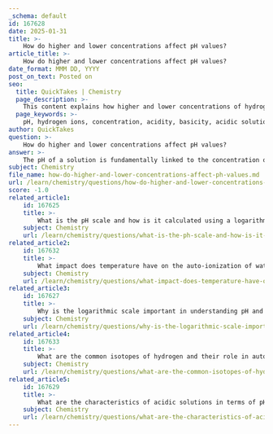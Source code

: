 ```yaml
---
_schema: default
id: 167628
date: 2025-01-31
title: >-
    How do higher and lower concentrations affect pH values?
article_title: >-
    How do higher and lower concentrations affect pH values?
date_format: MMM DD, YYYY
post_on_text: Posted on
seo:
  title: QuickTakes | Chemistry
  page_description: >-
    This content explains how higher and lower concentrations of hydrogen ions affect pH values, illustrating the relationship between acidity, basicity, and pH using examples and formulas relevant in various scientific fields.
  page_keywords: >-
    pH, hydrogen ions, concentration, acidity, basicity, acidic solutions, basic solutions, logarithmic scale, hydrocholoric acid, neutralization, dilution, chemical reactions, biological processes
author: QuickTakes
question: >-
    How do higher and lower concentrations affect pH values?
answer: >-
    The pH of a solution is fundamentally linked to the concentration of hydrogen ions ($\ce{H^+}$) present in that solution. The relationship is defined by the formula:\n\n$$\n\text{pH} = -\log[\ce{H^+}]\n$$\n\nThis means that as the concentration of hydrogen ions increases, the pH value decreases, indicating a more acidic solution. Conversely, when the concentration of hydrogen ions decreases, the pH value increases, indicating a more basic solution.\n\n### Effects of Higher Concentrations on pH:\n1. **Acidic Solutions**: In highly concentrated acidic solutions, such as a 3.0 M hydrochloric acid (HCl) solution, the pH can be negative. For example, the pH can be calculated as:\n   $$\n   \text{pH} = -\log(3.0) \approx -0.48\n   $$\n   This illustrates that higher concentrations of hydrogen ions lead to significantly lower pH values.\n\n2. **Basic Solutions**: For basic solutions, higher concentrations of hydroxide ions ($\ce{OH-}$) result in higher pH values. The pH scale is logarithmic, meaning that each whole number change on the scale represents a tenfold change in acidity or basicity. For instance, a solution with a pH of 9 is ten times more alkaline than one with a pH of 8.\n\n### Effects of Lower Concentrations on pH:\n1. **Dilution of Acids**: When an acidic solution is diluted, the concentration of hydrogen ions decreases, leading to an increase in pH. For example, if the hydrogen ion concentration decreases by a factor of 100, the pH will increase by 2 units (since pH is a logarithmic scale).\n\n2. **Neutralization**: As the concentration of hydrogen ions decreases, the solution approaches neutrality (pH 7). This is particularly relevant in titration processes, where the pH at the half-equivalence point tends to move towards 7 as concentrations decrease.\n\n### Summary:\n- **Higher Concentrations**: Lower pH (more acidic) for acids; higher pH (more basic) for bases.\n- **Lower Concentrations**: Higher pH (less acidic) for acids; lower pH (less basic) for bases.\n\nUnderstanding these relationships is crucial in various fields, including chemistry, environmental science, and biology, as pH can significantly affect chemical reactions, biological processes, and the solubility of various compounds.
subject: Chemistry
file_name: how-do-higher-and-lower-concentrations-affect-ph-values.md
url: /learn/chemistry/questions/how-do-higher-and-lower-concentrations-affect-ph-values
score: -1.0
related_article1:
    id: 167625
    title: >-
        What is the pH scale and how is it calculated using a logarithmic scale?
    subject: Chemistry
    url: /learn/chemistry/questions/what-is-the-ph-scale-and-how-is-it-calculated-using-a-logarithmic-scale
related_article2:
    id: 167632
    title: >-
        What impact does temperature have on the auto-ionization of water and pH?
    subject: Chemistry
    url: /learn/chemistry/questions/what-impact-does-temperature-have-on-the-autoionization-of-water-and-ph
related_article3:
    id: 167627
    title: >-
        Why is the logarithmic scale important in understanding pH and concentration differences?
    subject: Chemistry
    url: /learn/chemistry/questions/why-is-the-logarithmic-scale-important-in-understanding-ph-and-concentration-differences
related_article4:
    id: 167633
    title: >-
        What are the common isotopes of hydrogen and their role in auto-ionization?
    subject: Chemistry
    url: /learn/chemistry/questions/what-are-the-common-isotopes-of-hydrogen-and-their-role-in-autoionization
related_article5:
    id: 167629
    title: >-
        What are the characteristics of acidic solutions in terms of pH and hydrogen ion concentration?
    subject: Chemistry
    url: /learn/chemistry/questions/what-are-the-characteristics-of-acidic-solutions-in-terms-of-ph-and-hydrogen-ion-concentration
---
```


&nbsp;